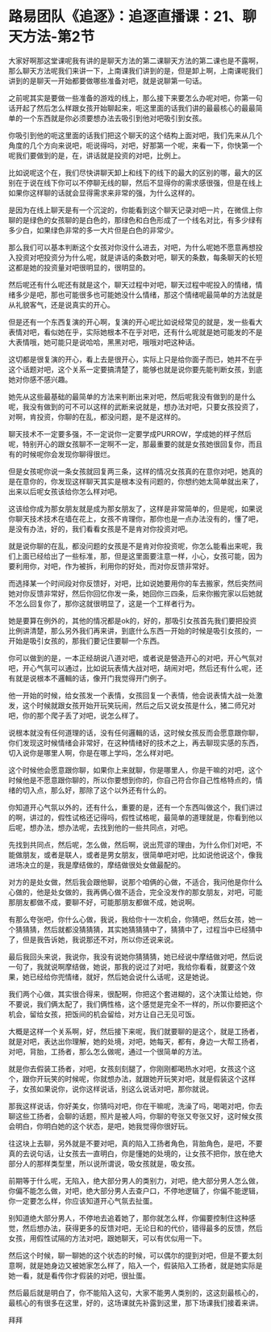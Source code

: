 # 路易团队《追逐》：追逐直播课：21、聊天方法-第2节

大家好啊那这堂课呢我有讲的是聊天方法的第二课聊天方法的第二课也是不露啊，那么聊天方法呢我们来讲一下，上南课我们讲到的是，但是卸上啊，上南课呢我们讲到的是聊天一开始都要做哪些准备对吧，就是说聊第一句话。

之前呢其实是要做一些准备的游戏的线上，那么接下来要怎么办呢对吧，你第一句话开起了然后怎么样跟女孩开始聊起来，呃这里面的话我们讲的最最核心的最最简单的一个东西就是你必须要想办法去吸引到他对吧吸引到女孩。

你吸引到他的呃这里面的话我们把这个聊天的这个结构上面对吧，我们先来从几个角度的几个方向来说吧，呃说得吗，对吧，好那第一个呢，来看一下，你快第一个呢我们要做到的是，在，讲话就是投资的对吧，比例上。

比如说呢这个在，我们尽快讲聊天卸上和线下的线下的最大的区别的哪，最大的区别在于说在线下你可以不停聊无线的聊，然后不显得你的需求感很强，但是在线上如果你这样聊的话就会显得需求来非常的强，为什么这样的。

是因为在线上聊天是有一个沉淀的，你能看到这个聊天记录对吧一片，在微信上你聊的是绿色的女孩聊的是白色的，那绿色和白色形成了一个线名对比，有多少绿有多少白，如果绿色非常的多一大片但是白色的非常少。

那么我们可以基本判断这个女孩对你没什么进去，对吧，为什么呢她不愿意再想投入投资对吧投资分为什么呢，就是讲话的条数对吧，聊天的条数，每条聊天的长短这都是她的投资量对吧很明显的，很明显的。

然后呢还有什么呢还有就是这个，聊天过程中对吧，聊天过程中呢投入的情绪，情绪多少是吧，那也可能很多也可能她没什么情绪，那这个情绪呢最简单的方法就是从礼貌客气，还是说真实的开心。

但是还有一个东西复演的开心啊，复演的开心呢比如说经常见的就是，发一些看大表情对吧，看似她在乎，实际她根本不在乎对吧，还有什么呢就是她可能发的不是大表情哦，她可能只是说哈哈，黑黑对吧，哦哦对吧这种话。

这切都是很复演的开心，看上去是很开心，实际上只是给你面子而已，她并不在乎这个话题对吧，这个关系一定要搞清楚了，能够也就是说你要先能判断女孩，到底她对你感不感兴趣。

她先从这些最基础的最简单的方法来判断出来对吧，然后呢我没有做到的是什么呢，我没有做到的可不可以这样的武断来说就是，想办法对吧，只要女孩投资了，对啊，肯投资，你聊的在乱，都没问题，是不是这样的。

聊天技术不一定要多强，不一定说你一定要学成PURROW，学成她的样子然后呢，特别开心的跟女孩聊不一定啊不一定，那最重要的就是女孩她很回复你，而且有的时候呢你会发现你聊得很烂。

但是女孩呢你说一条女孩就回复两三条，这样的情况女孩真的在意你对吧，她真的是在意你的，你发现这样聊天其实是根本没有问题的，你想约她太简单就出来了，出来以后呢女孩该给你怎么样对吧。

这该给你成为那女朋友就是成为那女朋友了，这样是非常简单的，但是呢，如果说你聊天技术技术在墙在花上，女孩不肯理你，那你也是一点办法没有的，懂了吧，是没有办法，好的，我们看看女孩是不是肯对你投资对吧。

就是说你聊的在乱，都没问题的女孩是不是肯对你投资呢，你怎么能看出来呢，我们上面已经给出了一些标准，那，但是这里面要注意一样，小心，女孩可能，因为要利用你，对吧，作为被拆，利用你的好处，而对你反馈非常好。

而选择某一个时间段对你反馈好，对吧，比如说她要用你的车去搬家，然后突然间她对你反馈非常好，然后你回忆你发一条，她回你三四条，后来你搬完家以后她就不怎么回复你了，那你这就很明显了，这是一个工样者行为。

她是要算在例外的，其他的情况都是ok的，好的，那吸引女孩首先我们要把投资比例讲清楚，那么另外我们再来讲，到底什么东西一开始的时候是吸引女孩的，一开始是吸引女孩的，那我们要记住要聊一个东西。

你可以做到的是，一本正经胡说八道对吧，或者说是營造开心的对吧，开心气氛对吧，开心气氛可以通过，比如说玩表情大战对吧，胡闹对吧，然后还有什么呢，还有就是说根本不邏輯的话，像开门我觉得开门例子。

他一开始的时候，给女孩发一个表情，女孩回复一个表情，他会说表情大战一处激发，这个时候就跟女孩开始开玩笑玩闹，然后之后又说女孩是什么，猪二师兄对吧，你的那个爬子丢了对吧，说怎么样了。

说根本就没有任何道理的话，没有任何邏輯的话，这时候女孩反而会愿意跟你聊，你们发现这时候情绪会非常好，在这种情绪好的技术之上，再去聊现实感的东西，切入说你是哪里人啊，你是在哪上学吗，怎么样对吧。

这个时候他会愿意跟你聊，如果你上来就聊，你是哪里人，你是干嘛的对吧，这个时候他是不愿意跟你聊的，所以你要想到你的，你自己符合你自己性格特点的，情绪的切入点，那么好，那除了这个以外还有什么的。

你知道开心气氛以外的，还有什么，重要的是，还有一个东西叫做这个，我们讲过的啊，讲过的，假性试格还记得吗，假性试格呢，最简单的道理就是，你看到他以后呢，想办法，想办法呢，去找到他的一些共同点，对吧。

先找到共同点，然后呢，怎么做，然后啊，说出荒谬的理由，为什么你们对吧，不能做朋友，或者是联人，或者是男女朋友，很简单吧对吧，比如说他说这个，像我进场决立的是，我是摩结做的，摩结做很处女做最配的。

对方的是处女做，然后我会跟他聊，说那个咱俩的心做，不适合，我问他是你什么心做的，他是处女做的，我再俩心做不适合，完全没发作的那女朋友，对吧，可能那朋友都做不成，要聊不好，可能那朋友都做不成，她说啊。

有那么夸张吧，你什么心做，我说，我给你十一次机会，你猜吧，然后女孩，她一个猜猜猜，然后就都没猜猜猜，其实她猜猜猜中了，猜猜中了，过程当中已经猜中了，但是我告诉她，我说那还不对，所以你还说来说。

最后我回头来说，我说你，我没有说她你猜猜猜，她已经说中摩结做对吧，然后说一句了，我就说啊摩结做，她说，那我的说过了对吧，我给你看看，就要这个效果，她已经给你兜情绪，就好，然后她会说什么话呢，这是她说。

我们两个心做，其实很合得来，很配啊，你把这个套进糊的，这个决策让给她，你不要说，我们俩太配了，我们俩性格，这个感觉是完全不一样的，所以你要把这个机会，留给女孩，把饭间的机会留给，对方让自己无见可饭。

大概是这样一个关系啊，好，然后接下来呢，我们就要聊的是这个，就是工扬者，就是对吧，表达出你理解，她的处境，对吧，她每天，都有，身边一大帮工扬者，对吧，背胎，工扬者，那么怎么做呢，通过一个很简单的方法。

就是你去假装工扬者，对吧，女孩刻刻腿了，你刚刚都喝热水对吧，女孩这个这个，跟你开玩笑的时候呢，你就想办法，就跟她开玩笑对吧，就是假装这个这样子，女孩如果说你，说你这样说话，别这么说话对吧，那你就说。

那我这样说话，你好美女，你猜吗对吧，你在干嘛呢，洗澡了吗，喝喝对吧，你去聊这些工扬者，会聊的话题，照片是被人吗，你聊的夸张又夸张又好，这时候女孩会明白，你明白她的这个状态，是吧，她我觉得你很好玩。

往这块上去聊，另外就是不要对吧，真的陷入工扬者角色，背胎角色，是吧，不要真的去说句话，让女孩去一直明白，你是懂她的处境的，让女孩不把你，放在绝大部分人的那样类型里，所以说所谓说，吸女孩就是，吸女孩。

前期等于什么呢，无陷入，绝大部分男人的类别力，对吧，绝大部分男人怎么做，你偏不能怎么做，对吧，绝大部分男人去查户口，不停地逻辑了，你偏不能逻辑，你一定要怎么样，你应该知道开心气氛去扯蛋。

别知道绝大部分男人，不停地去追着她了，那你就怎么样，你偏要控制住这种感觉，然后想办法，获得更多的反馈对吧，无论日和的代价，错得最多的反馈，然后女孩，用假性试隔的方法对吧，跟她聊天，可以有优似用一下。

然后这个时候，聊一聊她的这个状态的时候，可以偶尔的提到对吧，但是不要太刻意啊，就是她身边又被她家怎么样了，陷入一个，假装陷入工扬者，就是她实际是她一看，就是看传你才假装的对吧，很扯蛋。

然后最后就是明白了，你不能陷入这句，大家不能男人类别的，这这刻最核心的，最核心的有很多在这里，好的，这场课就先补露到这里，那下场课我们接着来讲。

拜拜